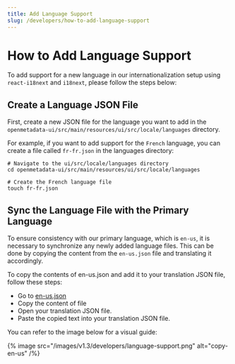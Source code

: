 ```yaml
---
title: Add Language Support
slug: /developers/how-to-add-language-support
---
```


# How to Add Language Support

To add support for a new language in our internationalization setup using `react-i18next` and `i18next`, please follow the steps below:

## Create a Language JSON File

First, create a new JSON file for the language you want to add in the `openmetadata-ui/src/main/resources/ui/src/locale/languages` directory.

For example, if you want to add support for the `French` language, you can create a file called `fr-fr.json` in the languages directory:

```shell
# Navigate to the ui/src/locale/languages directory
cd openmetadata-ui/src/main/resources/ui/src/locale/languages

# Create the French language file
touch fr-fr.json

```

## Sync the Language File with the Primary Language

To ensure consistency with our primary language, which is `en-us`, it is necessary to synchronize any newly added language files. This can be done by copying the content from the `en-us.json` file and translating it accordingly.

To copy the contents of en-us.json and add it to your translation JSON file, follow these steps:

- Go to [en-us.json](https://github.com/open-metadata/OpenMetadata/blob/main/openmetadata-ui/src/main/resources/ui/src/locale/languages/en-us.json)
- Copy the content of file
- Open your translation JSON file.
- Paste the copied text into your translation JSON file.

You can refer to the image below for a visual guide:

{% image
src="/images/v1.3/developers/language-support.png"
alt="copy-en-us"
/%}

